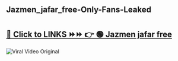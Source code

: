 
 ## Jazmen_jafar_free-Only-Fans-Leaked

# <h2><a href="https://clipsfans.com/Jazmen_jafar_free&ref=git">🔗 Click to LINKS ⏩⏩ 👉 🟢 Jazmen jafar free </a></h2>

<a href="https://clipsfans.com/Jazmen_jafar_free&ref=git" rel="nofollow" data-target="animated-image.originalLink"><img src="https://i.ibb.co.com/xMMVF88/686577567.gif" alt="Viral Video Original" style="max-width: 100%; display: inline-block;" data-target="animated-image.originalImage"></a>

